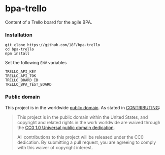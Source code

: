 # bpa-trello

Content of a Trello board for the agile BPA.


### Installation

```
git clone https://github.com/18F/bpa-trello
cd bpa-trello
npm install
```

Set the following `ENV` variables
```
TRELLO_API_KEY
TRELLO_API_TOK
TRELLO_BOARD_ID
TRELLO_BPA_TEST_BOARD
```

### Public domain

This project is in the worldwide [public domain](LICENSE.md). As stated in [CONTRIBUTING](CONTRIBUTING.md):

> This project is in the public domain within the United States, and copyright and related rights in the work worldwide are waived through the [CC0 1.0 Universal public domain dedication](https://creativecommons.org/publicdomain/zero/1.0/).
>
> All contributions to this project will be released under the CC0 dedication. By submitting a pull request, you are agreeing to comply with this waiver of copyright interest.
